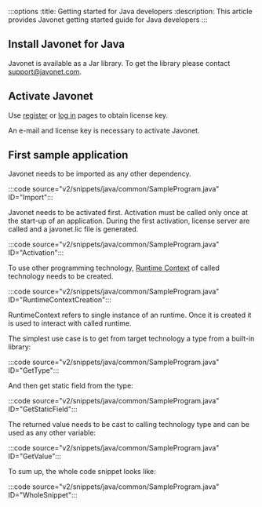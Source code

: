 :::options
:title: Getting started for Java developers
:description: This article provides Javonet getting started guide for Java developers
:::

## Install Javonet for Java

Javonet is available as a Jar library. To get the library please contact support@javonet.com.

## Activate Javonet

Use [register](https://my.javonet.com/signup/?type=free) or [log in](https://my.javonet.com/signin/) pages to obtain license key.

An e-mail and license key is necessary to activate Javonet.

## First sample application

Javonet needs to be imported as any other dependency.

:::code source="v2/snippets/java/common/SampleProgram.java" ID="Import":::

Javonet needs to be activated first. Activation must be called only once at the start-up of an application. During the first activation, license server are called and a javonet.lic file is generated. 

:::code source="v2/snippets/java/common/SampleProgram.java" ID="Activation":::

To use other programming technology, [Runtime Context](/guides/v2/foundations/runtime-context.md) of called technology needs to be created.

:::code source="v2/snippets/java/common/SampleProgram.java" ID="RuntimeContextCreation":::

RuntimeContext refers to single instance of an runtime. Once it is created it is used to interact with called runtime.

The simplest use case is to get from target technology a type from a built-in library:

:::code source="v2/snippets/java/common/SampleProgram.java" ID="GetType":::

And then get static field from the type:

:::code source="v2/snippets/java/common/SampleProgram.java" ID="GetStaticField":::

The returned value needs to be cast to calling technology type and can be used as any other variable:

:::code source="v2/snippets/java/common/SampleProgram.java" ID="GetValue":::

To sum up, the whole code snippet looks like:

:::code source="v2/snippets/java/common/SampleProgram.java" ID="WholeSnippet":::


